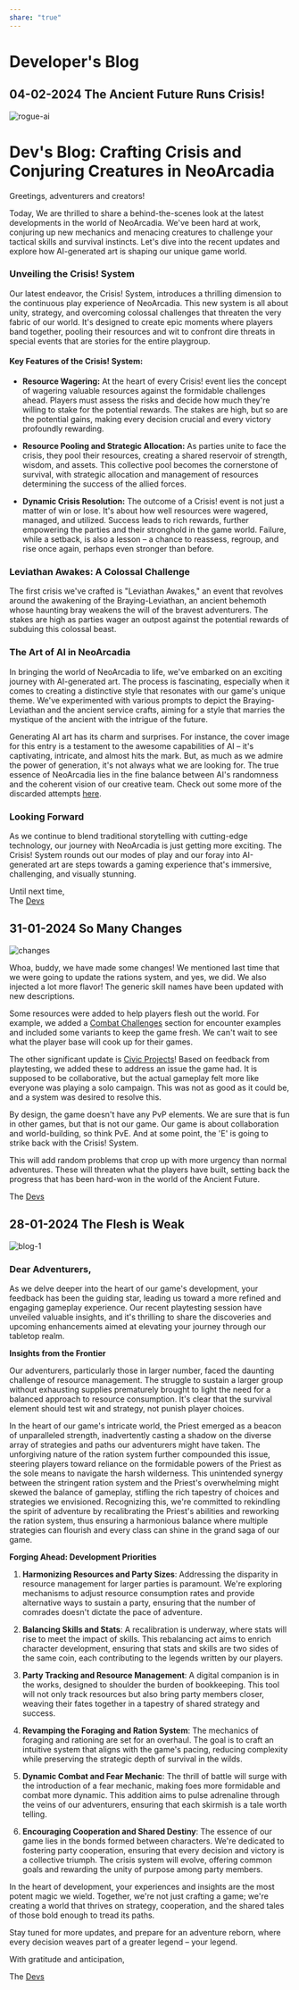 ```yaml
---
share: "true"
---
```


# Developer's Blog    
  
## 04-02-2024 The Ancient Future Runs Crisis!  
  
![rogue-ai](./rogue-ai.png)  
  
# Dev's Blog: Crafting Crisis and Conjuring Creatures in NeoArcadia  
  
Greetings, adventurers and creators!  
  
Today, We are thrilled to share a behind-the-scenes look at the latest developments in the world of NeoArcadia. We've been hard at work, conjuring up new mechanics and menacing creatures to challenge your tactical skills and survival instincts. Let's dive into the recent updates and explore how AI-generated art is shaping our unique game world.  
  
### Unveiling the Crisis! System  
  
Our latest endeavor, the Crisis! System, introduces a thrilling dimension to the continuous play experience of NeoArcadia. This new system is all about unity, strategy, and overcoming colossal challenges that threaten the very fabric of our world. It's designed to create epic moments where players band together, pooling their resources and wit to confront dire threats in special events that are stories for the entire playgroup.  
  
#### Key Features of the Crisis! System:  
  
- **Resource Wagering:** At the heart of every Crisis! event lies the concept of wagering valuable resources against the formidable challenges ahead. Players must assess the risks and decide how much they're willing to stake for the potential rewards. The stakes are high, but so are the potential gains, making every decision crucial and every victory profoundly rewarding.  
  
- **Resource Pooling and Strategic Allocation:** As parties unite to face the crisis, they pool their resources, creating a shared reservoir of strength, wisdom, and assets. This collective pool becomes the cornerstone of survival, with strategic allocation and management of resources determining the success of the allied forces.  
  
- **Dynamic Crisis Resolution:** The outcome of a Crisis! event is not just a matter of win or lose. It's about how well resources were wagered, managed, and utilized. Success leads to rich rewards, further empowering the parties and their stronghold in the game world. Failure, while a setback, is also a lesson – a chance to reassess, regroup, and rise once again, perhaps even stronger than before.  
  
### Leviathan Awakes: A Colossal Challenge  
  
The first crisis we've crafted is "Leviathan Awakes," an event that revolves around the awakening of the Braying-Leviathan, an ancient behemoth whose haunting bray weakens the will of the bravest adventurers. The stakes are high as parties wager an outpost against the potential rewards of subduing this colossal beast.  
  
### The Art of AI in NeoArcadia  
  
In bringing the world of NeoArcadia to life, we've embarked on an exciting journey with AI-generated art. The process is fascinating, especially when it comes to creating a distinctive style that resonates with our game's unique theme. We've experimented with various prompts to depict the Braying-Leviathan and the ancient service crafts, aiming for a style that marries the mystique of the ancient with the intrigue of the future.  
  
Generating AI art has its charm and surprises. For instance, the cover image for this entry is a testament to the awesome capabilities of AI – it's captivating, intricate, and almost hits the mark. But, as much as we admire the power of generation, it's not always what we are looking for. The true essence of NeoArcadia lies in the fine balance between AI's randomness and the coherent vision of our creative team. Check out some more of the discarded attempts [here](./What-Was-not.md).  
  
### Looking Forward  
  
As we continue to blend traditional storytelling with cutting-edge technology, our journey with NeoArcadia is just getting more exciting. The Crisis! System rounds out our modes of play and our foray into AI-generated art are steps towards a gaming experience that's immersive, challenging, and visually stunning.   
  
Until next time,  
The [Devs](./Devs.md)  
  
  
## 31-01-2024 So Many Changes  
  
![changes](./changes.png)  
  
    
Whoa, buddy, we have made some changes! We mentioned last time that we were going to update the rations system, and yes, we did. We also injected a lot more flavor! The generic skill names have been updated with new descriptions.  
  
Some resources were added to help players flesh out the world. For example, we added a [Combat Challenges](./Combat-Challenges.md) section for encounter examples and included some variants to keep the game fresh. We can't wait to see what the player base will cook up for their games.  
  
The other significant update is [Civic Projects](./Civic-Projects.md)! Based on feedback from playtesting, we added these to address an issue the game had. It is supposed to be collaborative, but the actual gameplay felt more like everyone was playing a solo campaign. This was not as good as it could be, and a system was desired to resolve this.  
  
By design, the game doesn't have any PvP elements. We are sure that is fun in other games, but that is not our game. Our game is about collaboration and world-building, so think PvE. And at some point, the 'E' is going to strike back with the Crisis! System.  
  
This will add random problems that crop up with more urgency than normal adventures. These will threaten what the players have built, setting back the progress that has been hard-won in the world of the Ancient Future.  
  
The [Devs](Devs.md)  
## 28-01-2024 The Flesh is Weak    
    
![blog-1](./blog-1.png)    
    
    
### Dear Adventurers,    
    
As we delve deeper into the heart of our game's development, your feedback has been the guiding star, leading us toward a more refined and engaging gameplay experience. Our recent playtesting session have unveiled valuable insights, and it's thrilling to share the discoveries and upcoming enhancements aimed at elevating your journey through our tabletop realm.    
    
**Insights from the Frontier**    
    
Our adventurers, particularly those in larger number, faced the daunting challenge of resource management. The struggle to sustain a larger group without exhausting supplies prematurely brought to light the need for a balanced approach to resource consumption. It's clear that the survival element should test wit and strategy, not punish player choices.    
    
In the heart of our game's intricate world, the Priest emerged as a beacon of unparalleled strength, inadvertently casting a shadow on the diverse array of strategies and paths our adventurers might have taken. The unforgiving nature of the ration system further compounded this issue, steering players toward reliance on the formidable powers of the Priest as the sole means to navigate the harsh wilderness. This unintended synergy between the stringent ration system and the Priest's overwhelming might skewed the balance of gameplay, stifling the rich tapestry of choices and strategies we envisioned. Recognizing this, we're committed to rekindling the spirit of adventure by recalibrating the Priest's abilities and reworking the ration system, thus ensuring a harmonious balance where multiple strategies can flourish and every class can shine in the grand saga of our game.    
    
**Forging Ahead: Development Priorities**    
    
1. **Harmonizing Resources and Party Sizes**: Addressing the disparity in resource management for larger parties is paramount. We're exploring mechanisms to adjust resource consumption rates and provide alternative ways to sustain a party, ensuring that the number of comrades doesn't dictate the pace of adventure.    
    
2. **Balancing Skills and Stats**: A recalibration is underway, where stats will rise to meet the impact of skills. This rebalancing act aims to enrich character development, ensuring that stats and skills are two sides of the same coin, each contributing to the legends written by our players.    
    
3. **Party Tracking and Resource Management**: A digital companion is in the works, designed to shoulder the burden of bookkeeping. This tool will not only track resources but also bring party members closer, weaving their fates together in a tapestry of shared strategy and success.    
    
4. **Revamping the Foraging and Ration System**: The mechanics of foraging and rationing are set for an overhaul. The goal is to craft an intuitive system that aligns with the game's pacing, reducing complexity while preserving the strategic depth of survival in the wilds.    
    
5. **Dynamic Combat and Fear Mechanic**: The thrill of battle will surge with the introduction of a fear mechanic, making foes more formidable and combat more dynamic. This addition aims to pulse adrenaline through the veins of our adventurers, ensuring that each skirmish is a tale worth telling.    
    
6. **Encouraging Cooperation and Shared Destiny**: The essence of our game lies in the bonds formed between characters. We're dedicated to fostering party cooperation, ensuring that every decision and victory is a collective triumph. The crisis system will evolve, offering common goals and rewarding the unity of purpose among party members.    
    
In the heart of development, your experiences and insights are the most potent magic we wield. Together, we're not just crafting a game; we're creating a world that thrives on strategy, cooperation, and the shared tales of those bold enough to tread its paths.    
    
Stay tuned for more updates, and prepare for an adventure reborn, where every decision weaves part of a greater legend – your legend.    
    
With gratitude and anticipation,    
    
The [Devs](./Devs.md)    
    
